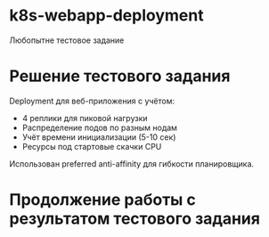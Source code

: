 # k8s-webapp-deployment
Любопытне тестовое задание

# Решение тестового задания

Deployment для веб-приложения с учётом:
- 4 реплики для пиковой нагрузки  
- Распределение подов по разным нодам
- Учёт времени инициализации (5-10 сек)
- Ресурсы под стартовые скачки CPU

Использован preferred anti-affinity для гибкости планировщика.

# Продолжение работы с результатом тестового задания
